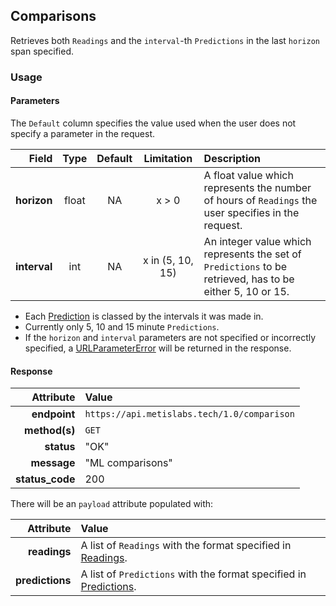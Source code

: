 ## Comparisons
Retrieves both `Readings` and the `interval`-th `Predictions` in the last `horizon` span specified.

### Usage

#### Parameters

The `Default` column specifies the value used when the user does not specify a parameter in the request.

Field | Type | Default | Limitation | Description
-----:|:----:|:---------:|:-----:|:-----------
__horizon__ | float | NA | x > 0 | A float value which represents the number of hours of `Readings` the user specifies in the request.
__interval__ | int | NA | x in (5, 10, 15) | An integer value which represents the set of `Predictions` to be retrieved, has to be either 5, 10 or 15.

* Each [Prediction](#predictions) is classed by the intervals it was made in.
* Currently only 5, 10 and 15 minute `Predictions`.
* If the `horizon` and `interval` parameters are not specified or incorrectly specified, a [URLParameterError](#client-based-errors) will be returned in the response.

#### Response

 Attribute | Value
---------:|:-----
__endpoint__ | `https://api.metislabs.tech/1.0/comparison`
__method(s)__ | `GET`
__status__ | "OK"
__message__ | "ML comparisons"
__status_code__ | 200

There will be an `payload` attribute populated with:

 Attribute | Value
---------:|:-----
__readings__ | A list of `Readings` with the format specified in [Readings](#readings).
__predictions__ | A list of `Predictions` with the format specified in [Predictions](#predictions).
